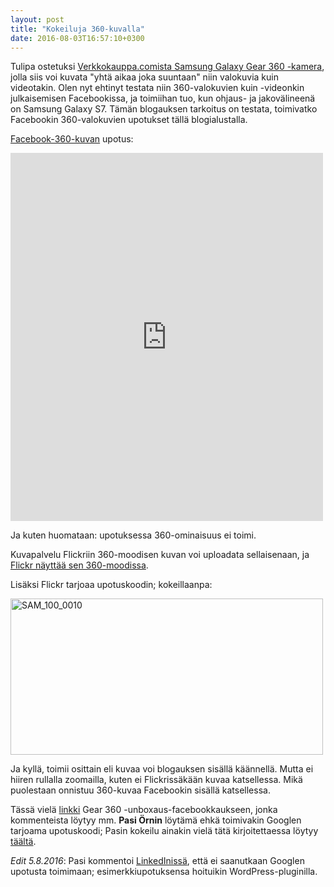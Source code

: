 ```yaml
---
layout: post
title: "Kokeiluja 360-kuvalla"
date: 2016-08-03T16:57:10+0300
---
```


Tulipa ostetuksi [Verkkokauppa.comista Samsung Galaxy Gear 360 -kamera](https://www.verkkokauppa.com/fi/product/47150/grxsj/Samsung-Gear-360-kamera-valkoinen), jolla siis voi kuvata "yhtä aikaa joka suuntaan" niin valokuvia kuin videotakin. Olen nyt ehtinyt testata niin 360-valokuvien kuin -videonkin julkaisemisen Facebookissa, ja toimiihan tuo, kun ohjaus- ja jakovälineenä on Samsung Galaxy S7. Tämän blogauksen tarkoitus on testata, toimivatko Facebookin 360-valokuvien upotukset tällä blogialustalla.<!--more-->

[Facebook-360-kuvan](https://www.facebook.com/photo.php?fbid=10153805008702963) upotus: 

<iframe src="https://www.facebook.com/plugins/post.php?href=https%3A%2F%2Fwww.facebook.com%2Fjarmo.lahti%2Fposts%2F10153805009032963&width=500" width="500" height="589" style="border:none;overflow:hidden" scrolling="no" frameborder="0" allowTransparency="true"></iframe>

Ja kuten huomataan: upotuksessa 360-ominaisuus ei toimi.

Kuvapalvelu Flickriin 360-moodisen kuvan voi uploadata sellaisenaan, ja [Flickr näyttää sen 360-moodissa](https://www.flickr.com/photos/jarmolahti/28456439640).

Lisäksi Flickr tarjoaa upotuskoodin; kokeillaanpa:

<a data-flickr-embed="true" data-vr="true"  href="https://www.flickr.com/photos/jarmolahti/28456439640" title="SAM_100_0010"><img src="https://c1.staticflickr.com/9/8250/28456439640_2a4cda7720.jpg" width="500" height="250" alt="SAM_100_0010"></a><script async src="//embedr.flickr.com/assets/client-code.js" charset="utf-8"></script>

Ja kyllä, toimii osittain eli kuvaa voi blogauksen sisällä käännellä. Mutta ei hiiren rullalla zoomailla, kuten ei Flickrissäkään kuvaa katsellessa. Mikä puolestaan onnistuu 360-kuvaa Facebookin sisällä katsellessa.

Tässä vielä [linkki](https://www.facebook.com/jarmo.lahti/posts/10153802818857963) Gear 360 -unboxaus-facebookkaukseen, jonka kommenteista löytyy mm. **Pasi Örnin** löytämä ehkä toimivakin Googlen tarjoama upotuskoodi; Pasin kokeilu ainakin vielä tätä kirjoitettaessa löytyy [täältä](http://podstudio.fi/360-2/). 

*Edit 5.8.2016*: Pasi kommentoi [LinkedInissä](https://www.linkedin.com/pulse/upottelin-360-kuvaa-jarmo-lahti), että ei saanutkaan Googlen upotusta toimimaan; esimerkkiupotuksensa hoituikin WordPress-pluginilla. 